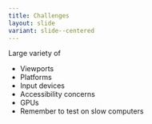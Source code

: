 ```yaml
---
title: Challenges
layout: slide
variant: slide--centered
---
```

Large variety of
- Viewports
- Platforms
- Input devices
- Accessibility concerns
- GPUs
- Remember to test on slow computers
